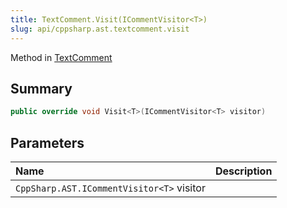 ```yaml
---
title: TextComment.Visit(ICommentVisitor<T>)
slug: api/cppsharp.ast.textcomment.visit
---
```

Method in [TextComment](/api/cppsharp/ast/textcomment)

## Summary



```csharp
public override void Visit<T>(ICommentVisitor<T> visitor)
```

## Parameters

|Name|Description|
|:---|:---|
|`CppSharp.AST.ICommentVisitor<T>` visitor||


